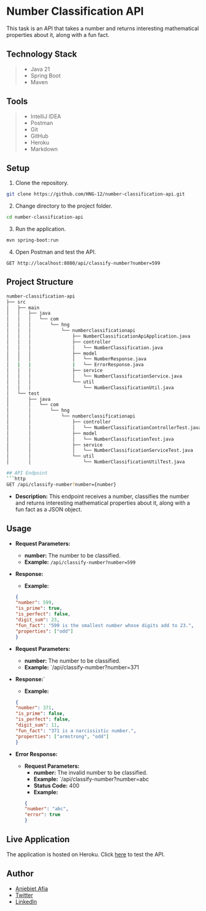 # Number Classification API
This task is an API that takes a number and returns interesting mathematical properties about it, along with a fun fact.

## Technology Stack
> - Java 21
> - Spring Boot
> - Maven

## Tools
> - IntelliJ IDEA
> - Postman
> - Git
> - GitHub
> - Heroku
> - Markdown

## Setup
1. Clone the repository.
```bash
git clone https://github.com/HNG-12/number-classification-api.git
```
2. Change directory to the project folder.
```bash
cd number-classification-api
```
3. Run the application.
```bash
mvn spring-boot:run
```
4. Open Postman and test the API.
```http
GET http://localhost:8080/api/classify-number?number=599
```

## Project Structure
```bash
number-classification-api
├── src
│   ├── main
│   │   ├── java
│   │   │   └── com
│   │   │       └── hng
│   │   │           └── numberclassificationapi
│   │   │               ├── NumberClassificationApiApplication.java
│   │   │               ├── controller
│   │   │               │   └── NumberClassification.java
│   │   │               ├── model
│   │   │               │   └── NumberResponse.java
│   |   |               |   └── ErrorResponse.java
│   │   │               ├── service
│   │   │               │   └── NumberClassificationService.java
│   │   │               └── util
│   │   │                   └── NumberClassificationUtil.java
│   └── test
│       ├── java
│       │   └── com
│       │       └── hng
│       │           └── numberclassificationapi
│       │               ├── controller
│       │               │   └── NumberClassificationControllerTest.java
│       │               ├── model
│       │               │   └── NumberClassificationTest.java
│       │               ├── service
│       │               │   └── NumberClassificationServiceTest.java
│       │               └── util
│       │                   └── NumberClassificationUtilTest.java

## API Endpoint
```http
GET /api/classify-number?number={number}
```
- **Description:** This endpoint receives a number, classifies the number and returns interesting mathematical properties about it, along with a fun fact as a JSON object.

## Usage
- **Request Parameters:**
    - **number:** The number to be classified.
    - **Example:** `/api/classify-number?number=599`
- **Response:**
    - **Example:** 
    ```json
    {
  "number": 599,
  "is_prime": true,
  "is_perfect": false,
  "digit_sum": 23,
  "fun_fact": "599 is the smallest number whose digits add to 23.",
  "properties": ["odd"]
  }
  ```

- **Request Parameters:**
    - **number:** The number to be classified.
    - **Example:** `/api/classify-number?number=371
- **Response:**`
    - **Example:** 
    ```json
    {
  "number": 371,
  "is_prime": false,
  "is_perfect": false,
  "digit_sum": 11,
  "fun_fact": "371 is a narcissistic number.",
  "properties": ["armstrong", "odd"]
  }
  ```

- **Error Response:**
  - **Request Parameters:**
      - **number:** The invalid number to be classified.
      - **Example:** `/api/classify-number?number=abc
      - **Status Code:** 400
      - **Example:** 
      ```json
      {
    "number": "abc",
    "error": true
    }
    ```

## Live Application
The application is hosted on Heroku. Click [here](https://hng-stage-1-36877b5fe68d.herokuapp.com/api/classify-number?number=992) to test the API.

## Author
- [Aniebiet Afia](https://github.com/aniebietafia)
- [Twitter](https://twitter.com/aniebietafia_)
- [LinkedIn](https://www.linkedin.com/in/aniebietafia)